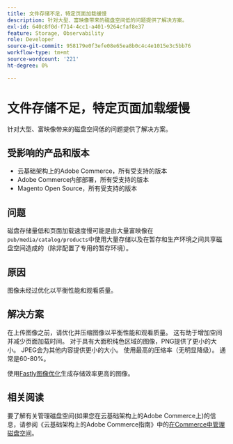 ```yaml
---
title: 文件存储不足，特定页面加载缓慢
description: 针对大型、富映像带来的磁盘空间低的问题提供了解决方案。
exl-id: 640c8f0d-f714-4cc1-a401-9264cfaf8e37
feature: Storage, Observability
role: Developer
source-git-commit: 958179e0f3efe08e65ea8b0c4c4e1015e3c5bb76
workflow-type: tm+mt
source-wordcount: '221'
ht-degree: 0%

---
```


# 文件存储不足，特定页面加载缓慢

针对大型、富映像带来的磁盘空间低的问题提供了解决方案。

## 受影响的产品和版本

* 云基础架构上的Adobe Commerce，所有受支持的版本
* Adobe Commerce内部部署，所有受支持的版本
* Magento Open Source，所有受支持的版本

## 问题

磁盘存储量低和页面加载速度慢可能是由大量富映像在`pub/media/catalog/products`中使用大量存储以及在暂存和生产环境之间共享磁盘空间造成的（除非配置了专用的暂存环境）。

## 原因

图像未经过优化以平衡性能和观看质量。

## 解决方案

在上传图像之前，请优化并压缩图像以平衡性能和观看质量。 这有助于增加空间并减少页面加载时间。 对于具有大面积纯色区域的图像，PNG提供了更小的大小。 JPEG会为其他内容提供更小的大小。 使用最高的压缩率（无明显降级）。 通常是60-80%。

使用[Fastly图像优化](https://experienceleague.adobe.com/docs/commerce-cloud-service/user-guide/cdn/fastly-image-optimization.html?lang=zh-Hans)生成存储效率更高的图像。

## 相关阅读

要了解有关管理磁盘空间(如果您在云基础架构上的Adobe Commerce上)的信息，请参阅《云基础架构上的Adobe Commerce指南》中的[在Commerce中管理磁盘空间](https://experienceleague.adobe.com/docs/commerce-cloud-service/user-guide/develop/storage/manage-disk-space.html?lang=zh-Hans)。
